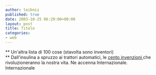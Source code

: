 ```yaml
---
author: leibniz
published: true
date: 2003-10-25 06:29:00+00:00
layout: post
title: Titolo
categories:
- web
---
```


 **   Un'altra lista di 100 cose (stavolta sono inventori)   
** Dall'insulina a spruzzo ai trattori automatici, le  [ cento invenzioni ](http://www.internazionale.it/cartoline/cartolina.php?id=4322&issue_id=93&oid=65)che rivoluzioneranno la nostra vita. Ne accenna Internazionale.  
Internazionale
